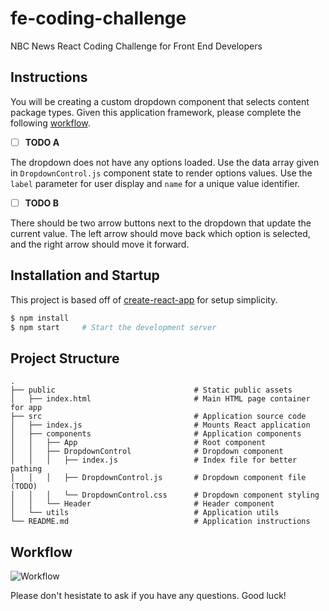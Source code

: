# fe-coding-challenge
NBC News React Coding Challenge for Front End Developers

## Instructions
You will be creating a custom dropdown component that selects content package types. Given this application framework, please complete the following [workflow](#workflow).

- [ ] **TODO A**

The dropdown does not have any options loaded. Use the data array given in `DropdownControl.js` component state to render options values. Use the `label` parameter for user display and `name` for a unique value identifier.

- [ ] **TODO B**

There should be two arrow buttons next to the dropdown that update the current value. The left arrow should move back which option is selected, and the right arrow should move it forward.

## Installation and Startup

This project is based off of [create-react-app](https://github.com/facebook/create-react-app) for setup simplicity.

```bash
$ npm install
$ npm start     # Start the development server
```

## Project Structure

```
.
├── public                               # Static public assets
│   ├── index.html                       # Main HTML page container for app
├── src                                  # Application source code
│   ├── index.js                         # Mounts React application
│   ├── components                       # Application components
│   │   ├── App                          # Root component
│   │   ├── DropdownControl              # Dropdown component
│   │   │   ├── index.js                 # Index file for better pathing
│   │   │   ├── DropdownControl.js       # Dropdown component file (TODO)
│   │   │   └── DropdownControl.css      # Dropdown component styling
│   │   └── Header                       # Header component
│   └── utils                            # Application utils
└── README.md                            # Application instructions
```

## Workflow
![Workflow](https://raw.githubusercontent.com/nbcnews/fe-coding-challenge/workflow.png)

Please don't hesistate to ask if you have any questions. Good luck!
